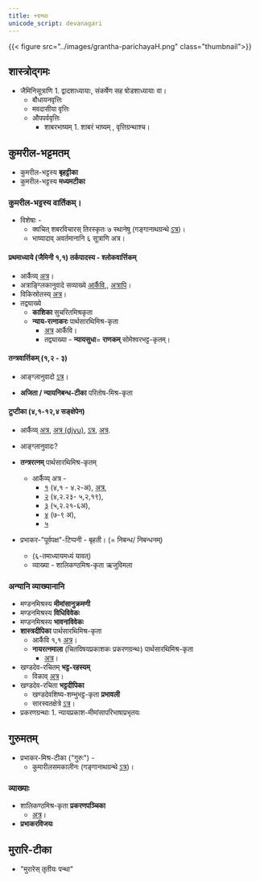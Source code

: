 ```yaml
---
title: +ग्रन्थाः
unicode_script: devanagari
---
```


{{< figure src="../images/grantha-parichayaH.png"  class="thumbnail">}}


## शास्त्रोद्गमः
- जैमिनिसूत्राणि 1. द्वादशाध्यायाः, संकर्षेण सह षोडशाध्यायाः वा। 
    - बौधायनवृत्तिः
    - मवदासीया वृत्तिः
    - औपपर्ववृत्तिः
        - शाबरभाष्यम् 1. शाबरं भाष्यम् , वृत्तिग्रन्थाश्च। 

## कुमरील-भट्टमतम्
- कुमरील-भट्टस्य **बृहट्टीका**
- कुमरील-भट्टस्य **मध्यमटीका**

### कुमरील-भट्टस्य **वार्तिकम्**।
- विशेषाः -  
    - क्वचित् शबरविचारस् तिरस्कृतः ७ स्थानेषु (गङ्गानाथग्रन्थे [ऽत्र](https://archive.org/stream/PurvaMimamsaInItsSourcesDr.GanganathJha/Purva%20Mimamsa%20In%20Its%20Sources%20-%20Dr.%20Ganganath%20Jha#page/n36/mode/1up))।
    - भाष्यादाव् अवर्तमानानि ६ सूत्राणि अत्र।  
        
#### प्रथमाध्याये (जैमिनी १,१) **तर्कपादस्य** \- **श्लोकवार्त्तिकम्**
- आर्कैव्य् [अत्र](https://archive.org/details/in.ernet.dli.2015.273885)।  
- अत्राङ्ग्लिकानुवादे सव्याख्ये [आर्कैवि](https://archive.org/stream/slokavartika015341mbp#page/n3/mode/2up),, [अत्रापि](https://archive.org/details/ShlokaVartikaOfKumarilaBhattaGanganathJha)।
- विकिस्रोतस्य् [अत्र](https://sa.wikisource.org/wiki/%E0%A4%B6%E0%A5%8D%E0%A4%B2%E0%A5%8B%E0%A4%95%E0%A4%B5%E0%A4%BE%E0%A4%B0%E0%A5%8D%E0%A4%A4%E0%A4%BF%E0%A4%95%E0%A4%AE%E0%A5%8D)।  
- तद्व्याख्ये
    - **काशिका** सुचरितमिश्रकृता
    - **न्याय-रत्नाकरः** पार्थसारथिमिश्र-कृता
        - [अत्र](https://archive.org/details/SlokavarttikaNyayaratnakara) आर्कैवि।
        - तद्व्याख्या - **न्यायसुधा**= **राणकम्**  सोमेश्वरभट्ट-कृतम्।

#### तन्त्रवार्त्तिकम् (१,२ \- ३)
- आङ्ग्लानुवादो [ऽत्र](https://archive.org/stream/in.ernet.dli.2015.19900/2015.19900.Tantra-Vartika-Of-Kumarila--Bhatta#page/n0/mode/2up)।  
    
- **अजिता / न्यायनिबन्ध-टीका** परितोष-मिश्र-कृता

#### टुप्टीका (४,१-१२,४ सङ्क्षेपेन)  
- आर्कैव्य् [अत्र](https://archive.org/details/in.ernet.dli.2015.368819), [अत्र (djvu)](https://archive.org/details/Tuptika.of.Kumaril.Bhatt), [ऽत्र](https://archive.org/stream/in.ernet.dli.2015.487267/2015.487267.Tupteeka#page/n5/mode/2up), [अत्र](https://archive.org/stream/tuptikak00kuma#page/242/mode/2up).  
- आङ्ग्लानुवादः?  
- **तन्त्ररत्नम्** पार्थसारथिमिश्र-कृतम्
    - आर्कैव्य् अत्र -
        - [१](https://archive.org/stream/in.ernet.dli.2015.281119/2015.281119.The-Tantraratnam#page/n7/mode/2up) (४,१ \- ४.२-अ), [अत्र](https://archive.org/stream/in.ernet.dli.2015.281119/2015.281119.The-Tantraratnam#page/n149/mode/2up),  
        - [२](https://archive.org/stream/TantraRatnaTupitikaBhashyaParthasarathiMisharaGopinathKavirajVolume2SampoornanadUniversity/Tantra%20Ratna%20Tupitika%20Bhashya%20Parthasarathi%20Mishara%20Gopinath%20Kaviraj%20Volume%202%20Sampoornanad%20University#page/n13/mode/2up) (४,२.२३\- ५,२,१९),
        - [३](https://archive.org/details/TantraRatnaTupitikaBhashyaParthasarathiMisharaRamanathaDikshitarT.V.Volume3SampoornanadUniversity) (५,२.२१-६अ),
        - [४](https://archive.org/details/in.ernet.dli.2015.383273) (७-९ अ),
        - [५](https://archive.org/details/in.ernet.dli.2015.383272)  

- प्रभाकर\-"पूर्वपक्ष"\-टिप्पनी \- बृहती। (= निबन्ध/ निबन्धनम्)
    - (६-तमाध्यायमध्यं यावत्)
    - व्याख्या \- शालिकण्ठमिश्र-कृता ऋजुविमला

### अन्यानि व्याख्यानानि
- मण्डनमिश्रस्य **मीमांसानुक्रमणी**
- मण्डनमिश्रस्य **विधिविवेकः**
- मण्डनमिश्रस्य **भावनाविवेकः**
- **शास्त्रदीपिका‌** पार्थसारथिमिश्र-कृता  
    - आर्कैवि १,१ [अत्र](https://archive.org/details/astradipika00part)।  
    - **नायरत्नमाला** (चितविषयप्रकाशकः प्रकरणग्रन्थः) पार्थसारथिमिश्र-कृता
        - [अत्र](https://archive.org/details/nyayaratnamala00part)।  
- खण्डदेव-रचितम् **भट्ट-रहस्यम्**
    - विकाव् [अत्र](https://sa.wikisource.org/wiki/%E0%A4%AD%E0%A4%BE%E0%A4%9F%E0%A5%8D%E0%A4%9F%E0%A4%B0%E0%A4%B9%E0%A4%B8%E0%A5%8D%E0%A4%AF%E0%A4%AE%E0%A5%8D)।  
- खण्डदेव-रचिता **भट्टदीपिका**
    - खण्डदेवशिष्य-शम्भुभट्ट-कृता  **प्रभावली**
    - सारस्वतक्षेत्रे [ऽत्र](http://shiva.iiit.ac.in/SabdaSaarasvataSarvasvam/index.php/Mimamsa:Bhattadipika)।
- प्रकरणग्रन्थाः 1. न्यायप्रकाश-मीमांसापरिभाषाप्रभृतयः 

## गुरुमतम्
- प्रभाकर-मिश्र-टीका ("गुरुः") -
    - कुमारीलसमकालीनः (गङ्गानाथग्रन्थे [ऽत्र](https://archive.org/stream/PurvaMimamsaInItsSourcesDr.GanganathJha/Purva%20Mimamsa%20In%20Its%20Sources%20-%20Dr.%20Ganganath%20Jha#page/n36/mode/1up))।

### व्याख्याः
- शालिकण्ठमिश्र-कृता **प्रकरणपञ्चिका**
    - [अत्र](https://archive.org/stream/PrakaranaPanchikaOfShalinathMishraWithNyayaSiddhiBHUNo.4Pt.A.SubrahmanyaSastri/Prakarana%20Panchika%20of%20Shalinath%20Mishra%20with%20Nyaya%20Siddhi%20BHU%20No.4%20-%20Pt.%20A.%20Subrahmanya%20Sastri#page/n49/mode/2up)।
- **प्रभाकरविजयः**  
            
## मुरारि-टीका
- "मुरारेस् तृतीयः पन्था"